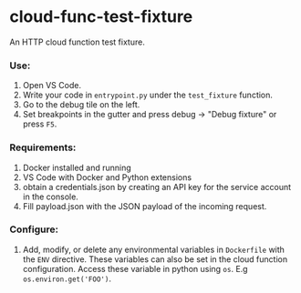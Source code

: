 # cloud-func-test-fixture
An HTTP cloud function test fixture.

### Use:
1) Open VS Code.
2) Write your code in `entrypoint.py` under the `test_fixture` function.
3) Go to the debug tile on the left.
4) Set breakpoints in the gutter and press debug -> "Debug fixture" or press `F5`.

### Requirements:
1) Docker installed and running
2) VS Code with Docker and Python extensions
3) obtain a credentials.json by creating an API key for the service account in the console.
4) Fill payload.json with the JSON payload of the incoming request.

### Configure:

1) Add, modify, or delete any environmental variables in `Dockerfile` with the `ENV` directive.  These variables can also be set in the cloud function configuration.  Access these variable in python using `os`.  E.g `os.environ.get('FOO')`.
